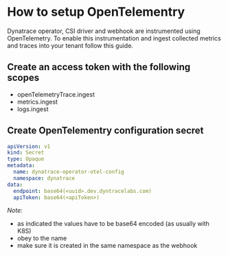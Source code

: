 
# How to setup OpenTelementry

Dynatrace operator, CSI driver and webhook are instrumented using OpenTelemetry. To enable this instrumentation and ingest collected
metrics and traces into your tenant follow this guide.

## Create an access token with the following scopes

- openTelemetryTrace.ingest
- metrics.ingest
- logs.ingest

## Create OpenTelementry configuration secret

```yaml
apiVersion: v1
kind: Secret
type: Opaque
metadata:
  name: dynatrace-operator-otel-config
  namespace: dynatrace
data:
  endpoint: base64(<uuid>.dev.dyntracelabs.com)
  apiToken: base64(<apiToken>)
```

*Note:*

- as indicated the values have to be base64 encoded (as usually with K8S)
- obey to the name
- make sure it is created in the same namespace as the webhook
